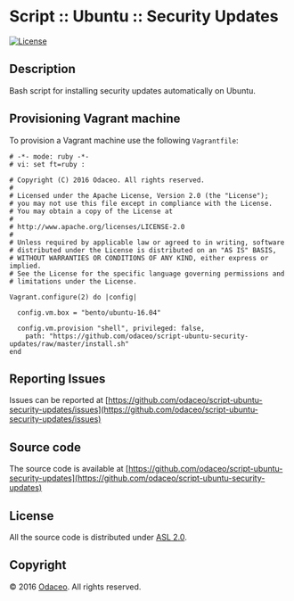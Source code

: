 # Script :: Ubuntu :: Security Updates

[![License](https://img.shields.io/github/license/odaceo/script-ubuntu-security-updates.svg)](LICENSE)

## Description

Bash script for installing security updates automatically on Ubuntu.

## Provisioning Vagrant machine

To provision a Vagrant machine use the following ``Vagrantfile``:

``` shell
# -*- mode: ruby -*-
# vi: set ft=ruby :

# Copyright (C) 2016 Odaceo. All rights reserved.
#
# Licensed under the Apache License, Version 2.0 (the "License");
# you may not use this file except in compliance with the License.
# You may obtain a copy of the License at
#
# http://www.apache.org/licenses/LICENSE-2.0
#
# Unless required by applicable law or agreed to in writing, software
# distributed under the License is distributed on an "AS IS" BASIS,
# WITHOUT WARRANTIES OR CONDITIONS OF ANY KIND, either express or implied.
# See the License for the specific language governing permissions and
# limitations under the License.

Vagrant.configure(2) do |config|

  config.vm.box = "bento/ubuntu-16.04"

  config.vm.provision "shell", privileged: false, 
    path: "https://github.com/odaceo/script-ubuntu-security-updates/raw/master/install.sh"
end
```

## Reporting Issues

Issues can be reported at [https://github.com/odaceo/script-ubuntu-security-updates/issues](https://github.com/odaceo/script-ubuntu-security-updates/issues)

## Source code

The source code is available at [https://github.com/odaceo/script-ubuntu-security-updates](https://github.com/odaceo/script-ubuntu-security-updates)

## License

All the source code is distributed under [ASL 2.0](LICENSE).

## Copyright

© 2016 [Odaceo](http://odaceo.ch). All rights reserved.